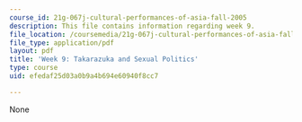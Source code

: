 ```yaml
---
course_id: 21g-067j-cultural-performances-of-asia-fall-2005
description: This file contains information regarding week 9.
file_location: /coursemedia/21g-067j-cultural-performances-of-asia-fall-2005/efedaf25d03a0b9a4b694e60940f8cc7_MIT21G_067JF05_dis_qs9.pdf
file_type: application/pdf
layout: pdf
title: 'Week 9: Takarazuka and Sexual Politics'
type: course
uid: efedaf25d03a0b9a4b694e60940f8cc7

---
```

None